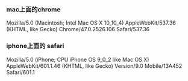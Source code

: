 ### mac上面的chrome
Mozilla/5.0 (Macintosh; Intel Mac OS X 10_10_4) AppleWebKit/537.36 (KHTML, like Gecko) Chrome/47.0.2526.106 Safari/537.36

### iphone上面的 safari
Mozilla/5.0 (iPhone; CPU iPhone OS 9_0_2 like Mac OS X) AppleWebKit/601.1.46 (KHTML, like Gecko) Version/9.0 Mobile/13A452 Safari/601.1